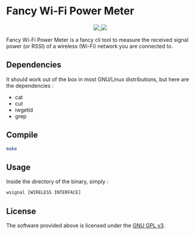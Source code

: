 # Fancy Wi-Fi Power Meter
<p align=center>
<a target="_blank" href="https://www.gnu.org/licenses/gpl-3.0.en.html" title="License: GPL v3">
<img src="https://img.shields.io/badge/License:-GPL%20v3-darkred.svg">
</a>

<img src="https://i.imgur.com/7KC3SzI.png"> 
</p>
Fancy Wi-Fi Power Meter is a fancy cli tool to measure the received signal power (or RSSI) of a wireless  (Wi-Fi)  network you are connected to.

## Dependencies
It should work out of the box in most GNU/Linux distributions, but here are the dependencies :
* cat
* cut
* iwgetid
* grep

## Compile
``` bash
make
```
## Usage
Inside the directory of the binary, simply :
``` bash
wsignal [WIRELESS INTERFACE]
```
## License
The software provided above is licensed under the [GNU GPL v3](https://www.gnu.org/licenses/gpl-3.0.en.html).
